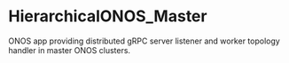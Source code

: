 # HierarchicalONOS_Master

ONOS app providing distributed gRPC server listener and worker topology handler in master ONOS clusters.
